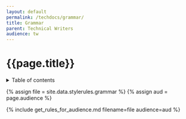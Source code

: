 ```yaml
---
layout: default
permalink: /techdocs/grammar/
title: Grammar
parent: Technical Writers
audience: tw
---
```

# {{page.title}}
<details markdown="block">
  <summary>
    Table of contents
  </summary>
  {: .text-delta }
1. TOC
{:toc}
</details>

{% assign file = site.data.stylerules.grammar %}
{% assign aud = page.audience %}

{% include get_rules_for_audience.md filename=file audience=aud %}